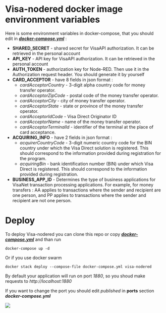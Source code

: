 # Visa-nodered docker image environment variables

Here is some environment variables in docker-compose, that you should edit in ***[docker-compose.yml](https://raw.githubusercontent.com/Chatbots-Studio/visa-nodered-public-deploy/main/docker-compose.yml)*** : 

- **SHARED_SECRET** - shared secret for VisaAPI authorization. It can be retrieved in the personal account
- **API_KEY** - API key for VisaAPI authorization. It can be retrieved in the personal account
- **AUTH_TOKEN** - authorization key for Node-RED. Then use it in the Authorization request header. You should generate it by yourself
- **CARD_ACCEPTOR** - have 8 fields in json format  : 
  * *cardAcceptorCountry* - 3-digit alpha country code for money transfer operator.
  * *сardAcceptorZipCode* - postal code of the money transfer operator.
  * *сardAcceptorCity* - city of money transfer operator.
  * *cardAcceptorState* - state or province of the money transfer operator.
  * *cardAcceptorIdCode* - Visa Direct Originator ID
  * *cardAcceptorName* - name of the money transfer operator.
  * *cardAcceptorTerminalId* - identifier of the terminal at the place of card acceptance.
- **ACQUIRING_INFO** - have 2 fields in json format  : 
  * *acquirerCountryCode* - 3-digit numeric country code for the BIN country under which the Visa Direct solution is registered. This should correspond to the information provided during registration for the program.
  * *acquiringBin* - bank identification number (BIN) under which Visa Direct is registered. This should correspond to the information provided during registration. 
- **BUSINESS_APP_ID** - Determines the type of business applications for VisaNet transaction processing applications. For example, for money transfers : AA applies to transactions where the sender and recipient are one person, and PP applies to transactions where the sender and recipient are not one person.

# Deploy

To deploy Visa-nodered you can clone this repo or copy ***[docker-compose.yml](https://raw.githubusercontent.com/Chatbots-Studio/visa-nodered-public-deploy/main/docker-compose.yml)*** and than run 

```
docker-compose up -d
```

Or if you use docker swarm
```
docker stack deploy --compose-file docker-compose.yml visa-nodered
```

By default your application will run on port *1880*, so you shoud make requests to *http://localhost:1880*

If you want to change the port you should edit *published* in **ports** section ***docker-compose.yml***

![](https://i.imgur.com/Yh6bzKX.png)
